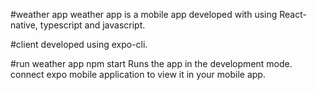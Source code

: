 #weather app
weather app is a mobile app developed with using React-native, typescript and javascript.

#client
developed using expo-cli.


#run weather app
npm start
Runs the app in the  development mode.
connect expo mobile application  to view it in your mobile app.
